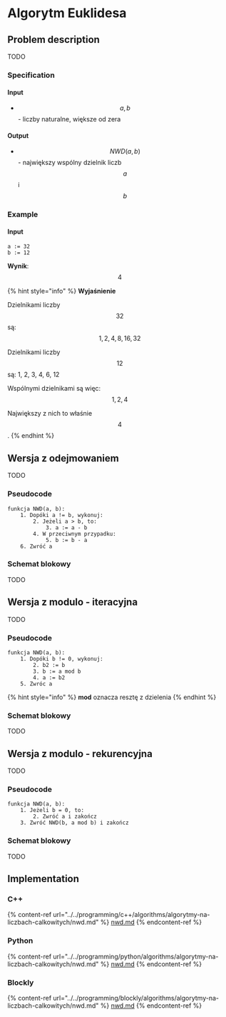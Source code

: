 # Algorytm Euklidesa

## Problem description

TODO

### Specification

#### Input

* $$a, b$$ - liczby naturalne, większe od zera

#### Output

* $$NWD(a,b)$$ - największy wspólny dzielnik liczb $$a$$ i $$b$$ 

### Example

#### Input

```
a := 32
b := 12
```

**Wynik**: $$4$$ 

{% hint style="info" %}
**Wyjaśnienie**

Dzielnikami liczby $$32$$ są: $$1, 2, 4, 8, 16, 32$$

Dzielnikami liczby $$12$$ są: 1, 2, 3, 4, 6, 12

Wspólnymi dzielnikami są więc: $$1, 2, 4$$ 

Największy z nich to właśnie $$4$$.
{% endhint %}

## Wersja z odejmowaniem

TODO

### Pseudocode

```
funkcja NWD(a, b):
    1. Dopóki a != b, wykonuj:
        2. Jeżeli a > b, to:
            3. a := a - b
        4. W przeciwnym przypadku:
            5. b := b - a
    6. Zwróć a
```

### Schemat blokowy

TODO

## Wersja z modulo - iteracyjna

TODO

### Pseudocode

```
funkcja NWD(a, b):
    1. Dopóki b != 0, wykonuj:
        2. b2 := b
        3. b := a mod b
        4. a := b2
    5. Zwróc a
```

{% hint style="info" %}
**mod** oznacza resztę z dzielenia
{% endhint %}

### Schemat blokowy

TODO

## Wersja z modulo - rekurencyjna

TODO

### Pseudocode

```
funkcja NWD(a, b):
    1. Jeżeli b = 0, to:
        2. Zwróć a i zakończ
    3. Zwróć NWD(b, a mod b) i zakończ
```

### Schemat blokowy

TODO

## Implementation

### C++

{% content-ref url="../../programming/c++/algorithms/algorytmy-na-liczbach-calkowitych/nwd.md" %}
[nwd.md](../../programming/c++/algorithms/algorytmy-na-liczbach-calkowitych/nwd.md)
{% endcontent-ref %}

### Python

{% content-ref url="../../programming/python/algorithms/algorytmy-na-liczbach-calkowitych/nwd.md" %}
[nwd.md](../../programming/python/algorithms/algorytmy-na-liczbach-calkowitych/nwd.md)
{% endcontent-ref %}

### Blockly

{% content-ref url="../../programming/blockly/algorithms/algorytmy-na-liczbach-calkowitych/nwd.md" %}
[nwd.md](../../programming/blockly/algorithms/algorytmy-na-liczbach-calkowitych/nwd.md)
{% endcontent-ref %}

